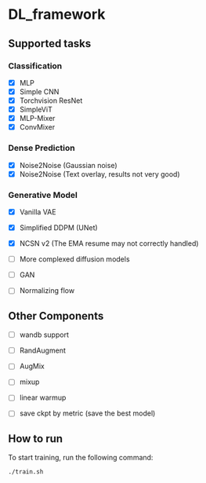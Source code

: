 # DL_framework

## Supported tasks
### Classification
- [x] MLP
- [x] Simple CNN
- [x] Torchvision ResNet
- [x] SimpleViT
- [x] MLP-Mixer
- [x] ConvMixer

### Dense Prediction
- [x] Noise2Noise (Gaussian noise)
- [x] Noise2Noise (Text overlay, results not very good)

### Generative Model
- [x] Vanilla VAE
- [x] Simplified DDPM (UNet)
- [x] NCSN v2 (The EMA resume may not correctly handled)
- [ ] More complexed diffusion models
- [ ] GAN
- [ ] Normalizing flow


## Other Components
- [ ] wandb support
- [ ] RandAugment
- [ ] AugMix
- [ ] mixup
- [ ] linear warmup
- [ ] save ckpt by metric (save the best model)


## How to run
To start training, run the following command:

```shell
./train.sh
```

